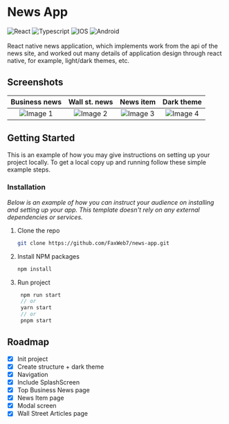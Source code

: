 # News App

<!-- ABOUT THE PROJECT -->



 ![React](https://img.shields.io/badge/react-%2320232a.svg?style=for-the-badge&logo=react&logoColor=%2361DAFB)   ![Typescript](https://img.shields.io/badge/TypeScript-007ACC?style=for-the-badge&logo=typescript&logoColor=white) ![IOS](https://img.shields.io/badge/iOS-000000?style=for-the-badge&logo=ios&logoColor=white)  ![Android](https://img.shields.io/badge/Android-3DDC84?style=for-the-badge&logo=android&logoColor=white)                                                <br />              
React native news application, which implements work from the api of the news site, and worked out many details of application design through react native, for example, light/dark themes, etc. 
                                                                            

                                                                                  
## **Screenshots**

|   Business news	|   Wall st. news	|   News item	|   Dark theme
|:-:	|:-:	|:-:	|:-:
|  ![Image 1](https://i.ibb.co/K7YYSfL/asd.png)	|   ![Image 2](https://i.ibb.co/h7ppq6W/asdasd.png)	|   ![Image 3](https://i.ibb.co/LzZvnSZ/2023-04-07-18-29-43.png)	|   ![Image 4](https://i.ibb.co/xFbdQzm/2023-04-07-18-30-11.png)

<!-- GETTING STARTED -->
## Getting Started

This is an example of how you may give instructions on setting up your project locally.
To get a local copy up and running follow these simple example steps.

### Installation

_Below is an example of how you can instruct your audience on installing and setting up your app. This template doesn't rely on any external dependencies or services._

1. Clone the repo
   ```sh
   git clone https://github.com/FaxWeb7/news-app.git
   ```
2. Install NPM packages
   ```sh
   npm install
   ```
3. Run project
   ```js
    npm run start
    // or
    yarn start
    // or
    pnpm start
   ```


<!-- ROADMAP -->
## Roadmap

- [x] Init project
- [x] Create structure + dark theme 
- [x] Navigation
- [x] Include SplashScreen
- [x] Top Business News page
- [x] News Item page
- [x] Modal screen
- [x] Wall Street Articles page
